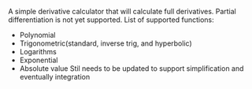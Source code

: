 A simple derivative calculator that will calculate full derivatives. Partial differentiation is not yet supported.
List of supported functions:
- Polynomial
- Trigonometric(standard, inverse trig, and hyperbolic)
- Logarithms
- Exponential
- Absolute value
Stil needs to be updated to support simplification and eventually integration
